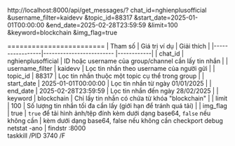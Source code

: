 http://localhost:8000/api/get_messages/?
chat_id=nghienplusofficial
&username_filter=kaidevv
&topic_id=88317
&start_date=2025-01-01T00:00:00
&end_date=2025-02-28T23:59:59
&limit=100
&keyword=blockchain
&img_flag=true

========================
| Tham số         | Giá trị ví dụ            | Giải thích |
|-----------------|------------------------- |------------|
| chat_id         | nghienplusofficial       | ID hoặc username của group/channel cần lấy tin nhắn |
| username_filter | kaidevv                  | Lọc tin nhắn theo username của người gửi |
| topic_id        | 88317                    | Lọc tin nhắn thuộc một topic cụ thể trong group |
| start_date      | 2025-01-01T00:00:00      | Lọc tin nhắn từ ngày 01/01/2025 |
| end_date        | 2025-02-28T23:59:59      | Lọc tin nhắn đến ngày 28/02/2025 |
| keyword         | blockchain               | Chỉ lấy tin nhắn có chứa từ khóa "blockchain" |
| limit           | 100                      | Số lượng tin nhắn tối đa cần lấy (giới hạn để tránh quá tải) |
| img_flag        | true                     | `true` để tải hình ảnh/tệp đính kèm dưới dạng base64, `false` nếu không cần |
                                                kèm dưới dạng base64, false nếu không cần
checkport debug
netstat -ano | findstr :8000      
taskkill /PID 3740  /F